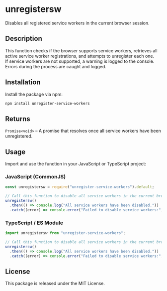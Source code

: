# unregistersw

Disables all registered service workers in the current browser session.

## Description

This function checks if the browser supports service workers, retrieves all active
service worker registrations, and attempts to unregister each one.  
If service workers are not supported, a warning is logged to the console.  
Errors during the process are caught and logged.

## Installation

Install the package via npm:

```sh
npm install unregister-service-workers
```

## Returns

`Promise<void>` – A promise that resolves once all service workers have been unregistered.

## Usage

Import and use the function in your JavaScript or TypeScript project:

### JavaScript (CommonJS)

```js
const unregistersw = require("unregister-service-workers").default;

// Call this function to disable all service workers in the current browser session.
unregistersw()
  .then(() => console.log("All service workers have been disabled."))
  .catch((error) => console.error("Failed to disable service workers:", error));
```

### TypeScript / ES Module

```ts
import unregistersw from "unregister-service-workers";

// Call this function to disable all service workers in the current browser session.
unregistersw()
  .then(() => console.log("All service workers have been disabled."))
  .catch((error) => console.error("Failed to disable service workers:", error));
```

## License

This package is released under the MIT License.
